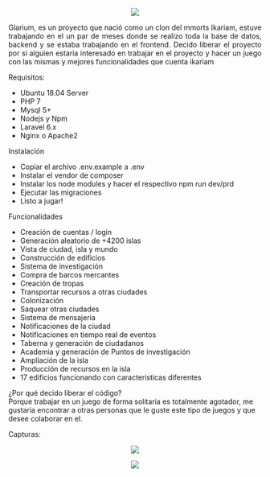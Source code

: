 <p align="center"><img src="https://i.ibb.co/NVpwNQZ/1.png" style="margin:auto"></p>
<p align="justify">Glarium, es un proyecto que nació como un clon del mmorts Ikariam, estuve trabajando en el un par de meses donde se realizo toda la base de datos, backend y se estaba trabajando en el frontend.
Decido liberar el proyecto por si alguien estaria interesado en trabajar en el proyecto y hacer un juego con las mismas y mejores funcionalidades que cuenta ikariam</p>
<p>Requisitos:</p>
<ul>
    <li>Ubuntu 18.04 Server</li>
    <li>PHP 7</li>
    <li>Mysql 5+</li>
    <li>Nodejs y Npm</li>
    <li>Laravel 6.x</li>
    <li>Nginx o Apache2</li>
</ul>
<p>Instalación</p>
<ul>
    <li>Copiar el archivo .env.example a .env</li>
    <li>Instalar el vendor de composer</li>
    <li>Instalar los node modules y hacer el respectivo npm run dev/prd</li>
    <li>Ejecutar las migraciones</li>
    <li>Listo a jugar!</li>
</ul>
<p>Funcionalidades</p>
<ul>
    <li>Creación de cuentas / login</li>
    <li>Generación aleatorio de +4200 islas</li>
    <li>Vista de ciudad, isla y mundo</li>
    <li>Construcción de edificios</li>
    <li>Sistema de investigación</li>
    <li>Compra de barcos mercantes</li>
    <li>Creación de tropas</li>
    <li>Transportar recursos a otras ciudades</li>
    <li>Colonización</li>
    <li>Saquear otras ciudades</li>
    <li>Sistema de mensajeria</li>
    <li>Notificaciones de la ciudad</li>
    <li>Notificaciones en tiempo real de eventos</li>
    <li>Taberna y generación de ciudadanos</li>
    <li>Academia y generación de Puntos de investigación</li>
    <li>Ampliación de la isla</li>
    <li>Producción de recursos en la isla</li>
    <li>17 edificios funcionando con caracteristicas diferentes</li>
</ul>
<p>¿Por qué decido liberar el código?
<br>
Porque trabajar en un juego de forma solitaria es totalmente agotador, me gustaria encontrar a otras personas que le guste este tipo de juegos y que desee colaborar en el.</p>
<p>Capturas:</p>
<p align="center"><img src="https://i.ibb.co/c20gwHg/2.png" style="margin:auto"></p>
<p align="center"><img src="https://i.ibb.co/HdVHY7s/3.png" style="margin:auto"></p>

